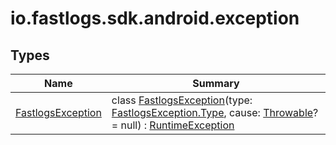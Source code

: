 # io.fastlogs.sdk.android.exception

## Types

| Name                                        | Summary                                                                                                                                                                                                                                                                                                                     |
| ------------------------------------------- | --------------------------------------------------------------------------------------------------------------------------------------------------------------------------------------------------------------------------------------------------------------------------------------------------------------------------- |
| [FastlogsException](-fastlogs-exception/index.md) | class [FastlogsException](-fastlogs-exception/index.md)(type: [FastlogsException.Type](-fastlogs-exception/-type/index.md), cause: [Throwable](https://kotlinlang.org/api/latest/jvm/stdlib/kotlin/-throwable/index.html)? = null) : [RuntimeException](https://developer.android.com/reference/kotlin/java/lang/RuntimeException.html) |
